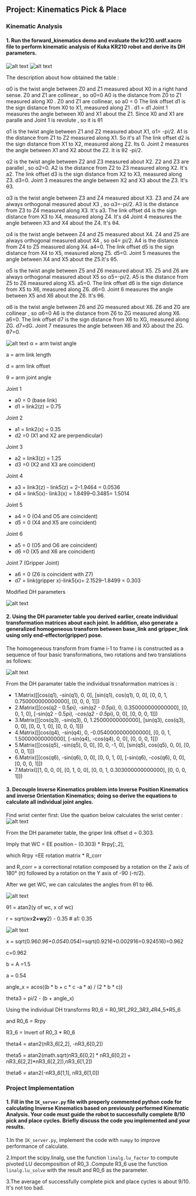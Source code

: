 ## Project: Kinematics Pick & Place

[//]: # (Image References)

[image11]: ./misc_images/image11.jpg
[image12]: ./misc_images/image12.jpg
[image13]: ./misc_images/image13.jpg
[image14]: ./misc_images/image14.jpg
[image15]: ./misc_images/image15.jpg
[image16]: ./misc_images/image16.jpg
[image17]: ./misc_images/image17.jpg
[image18]: ./misc_images/image18.jpg

### Kinematic Analysis
#### 1. Run the forward_kinematics demo and evaluate the kr210.urdf.xacro file to perform kinematic analysis of Kuka KR210 robot and derive its DH parameters.

![alt text][image12]
![alt text][image11]


The description about how obtained the table :

α0 is the twist angle between Z0 and Z1 measured about X0 in a right hand sense. Z0 and Z1 are collinear , so α0=0
A0 is the distance from Z0 to Z1 measured along X0 . Z0 and Z1 are collinear, so a0 = 0
The link offset d1 is the sign distance from X0 to X1, measured along Z1 . d1 = d1
Joint 1 measures the angle between X0 and X1 about the Z1. Since X0 and X1 are paralle and Joint 1 is revolute , so it is θ1

α1 is the twist angle between Z1 and Z2 measured about X1, α1= -pi/2.
A1 is the distance from Z1 to Z2 measured along X1. So it's a1
The link offset d2 is the sign distance from X1 to X2, measured along Z2. Its 0.
Joint 2 measures the angle between X1 and X2 about the Z2. It is θ2 -pi/2. 

α2 is the twist angle between Z2 and Z3 measured about X2. Z2 and Z3 are  parallel , so α2=0.
A2 is the distance from Z2 to Z3 measured along X2. It's a2.
The link offset d3 is the sign distance from X2 to X3, measured along Z3. d3=0.
Joint 3 measures the angle between X2 and X3 about the Z3. It's θ3.

α3 is the twist angle between Z3 and Z4 measured about X3. Z3 and Z4 are always orthogonal measured about X3 , so α3=-pi/2.
A3 is the distance from Z3 to Z4 measured along X3. It's a3.
The link offset d4 is the sign distance from X3 to X4, measured along Z4. It's d4
Joint 4 measures the angle between X3 and X4 about the Z4. It's θ4.

α4 is the twist angle between Z4 and Z5 measured about X4. Z4 and Z5 are always orthogonal measured about X4 , so α4= pi/2.
A4 is the distance from Z4 to Z5 measured along X4. a4=0.
The link offset d5 is the sign distance from X4 to X5, measured along Z5. d5=0.
Joint 5 measures the angle between X4 and X5 about the Z5.It's θ5.

α5 is the twist angle between Z5 and Z6 measured about X5.  Z5 and Z6 are always orthogonal measured about X5 so α5=-pi/2.
A5 is the distance from Z5 to Z6 measured along X5. a5=0.
The link offset d6 is the sign distance from X5 to X6, measured along Z6. d6=0.
Joint 6 measures the angle between X5 and X6 about the Z6. It's θ6.

α6 is the twist angle between Z6 and ZG measured about X6. Z6 and ZG are collinear , so α6=0
A6 is the distance from Z6 to ZG measured along X6. a6=0.
The link offset d7 is the sign distance from X6 to XG, measured along ZG. d7=dG.
Joint 7 measures the angle between X6 and XG about the ZG.  θ7=0.

![alt text][image13]
α = arm twist angle

a = arm link length

d = arm link offset

θ = arm joint angle

Joint 1
* a0 = 0 (base link)
* d1 = link2(z) = 0.75

Joint 2
* a1 = link2(x) = 0.35
* d2 =0  (X1 and X2 are perpendicular)

Joint 3
* a2 = link3(z) = 1.25
* d3 =0 (X2 and X3 are coincident)

Joint 4
* a3 = link3(z) - link5(z) = 2–1.9464 = 0.0536
* d4 = link5(x)- link3(x) = 1.8499–0.3485= 1.5014

Joint 5
* a4 = 0 (O4 and O5 are coincident)
* d5 = 0 (X4 and X5 are coincident)

Joint 6
* a5 = 0 (O5 and O6 are coincident)
* d6 =0 (X5 and X6 are coincident)

Joint 7 (Gripper Joint)
* a6 = 0 (Z6 is coincident with Z7)
* d7 = link(gripper x)-link5(x)= 2.1529–1.8499 = 0.303

Modified DH parameters

![alt text][image14]

#### 2. Using the DH parameter table you derived earlier, create individual transformation matrices about each joint. In addition, also generate a generalized homogeneous transform between base_link and gripper_link using only end-effector(gripper) pose.

The homogeneous transform from frame i-1 to frame i is constructed as a sequence of four basic transformations, two rotations and two translations as follows: 

![alt text][image15]

From the DH paramater table the individual trsnaformation matrices is :
* 1.Matrix([[cos(q1), -sin(q1), 0, 0], [sin(q1), cos(q1), 0, 0], [0, 0, 1, 0.750000000000000], [0, 0, 0, 1]])
* 2.Matrix([[cos(q2 - 0.5*pi), -sin(q2 - 0.5*pi), 0, 0.350000000000000], [0, 0, 1, 0], [-sin(q2 - 0.5*pi), -cos(q2 - 0.5*pi), 0, 0], [0, 0, 0, 1]])
* 3.Matrix([[cos(q3), -sin(q3), 0, 1.25000000000000], [sin(q3), cos(q3), 0, 0], [0, 0, 1, 0], [0, 0, 0, 1]])
* 4.Matrix([[cos(q4), -sin(q4), 0, -0.0540000000000000], [0, 0, 1, 1.50000000000000], [-sin(q4), -cos(q4), 0, 0], [0, 0, 0, 1]])
* 5.Matrix([[cos(q5), -sin(q5), 0, 0], [0, 0, -1, 0], [sin(q5), cos(q5), 0, 0], [0, 0, 0, 1]])
* 6.Matrix([[cos(q6), -sin(q6), 0, 0], [0, 0, 1, 0], [-sin(q6), -cos(q6), 0, 0], [0, 0, 0, 1]])
* 7.Matrix([[1, 0, 0, 0], [0, 1, 0, 0], [0, 0, 1, 0.303000000000000], [0, 0, 0, 1]])


#### 3. Decouple Inverse Kinematics problem into Inverse Position Kinematics and inverse Orientation Kinematics; doing so derive the equations to calculate all individual joint angles.

Find wrist center first:
Use the quation below  calculates the wrist center :
![alt text][image16]

From the DH parameter table,  the griper link offset d = 0.303. 

Imply that WC = EE position - (0.303) * Rrpy[:,2],

which 
Rrpy =EE rotation matrix * R_corr 

and 
R_corr = a correctional rotation composed by a rotation on the Z axis of 180° (π) followed by a rotation on the Y axis of -90 (-π/2).

After we get WC, we can calculates the angles from θ1 to θ6.

![alt text][image17]

θ1 = atan2(y of wc, x of wc)

r = sqrt(wx**2+wy**2) - 0.35 # a1: 0.35

![alt text][image18]

x = sqrt(0.96*0.96+0.054*0.054)=sqrt(0.9216+0.002916=0.924516)=0.962

c=0.962

b = A =1.5

a = 0.54

angle_x = acos((b * b + c * c -a * a) / (2 * b * c))

theta3 = pi/2 - (b + angle_x)

Using the individual DH transforms R0_6 = R0_1*R1_2*R2_3*R3_4*R4_5*R5_6 

and R0_6 = Rrpy

R3_6 = Invert of R0_3 * R0_6

theta4 = atan2(nR3_6[2,2], -nR3_6[0,2])

theta5 = atan2(math.sqrt(nR3_6[0,2] * nR3_6[0,2] + nR3_6[2,2]*nR3_6[2,2]),nR3_6[1,2])

theta6 = atan2(-nR3_6[1,1], nR3_6[1,0])


### Project Implementation

#### 1. Fill in the `IK_server.py` file with properly commented python code for calculating Inverse Kinematics based on previously performed Kinematic Analysis. Your code must guide the robot to successfully complete 8/10 pick and place cycles. Briefly discuss the code you implemented and your results. 

1.In the `IK_server.py`, implement the code with `numpy` to improve performance of calculate. 

2.Import the scipy.linalg, use the function `linalg.lu_factor` to compute pivoted LU decomposition of R0_3 .Compute R3_6 use the function `linalg.lu_solve` with the result and R0_6 as the parameter.

3.The average of successfully complete pick and place cycles is about 9/10. It's not too bad.
